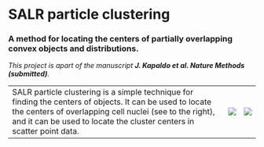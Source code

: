
<head>
<style>
table, th, td {
    border: 0px solid black;
}
</style>
</head>


# SALR particle clustering
### A method for locating the centers of partially overlapping convex objects and distributions.
_This project is apart of the manuscript **J. Kapaldo et al. Nature Methods (submitted)**._

<table style="width:100%">
  <tr>
    <td>SALR particle clustering is a simple technique for finding the centers of objects. It can be used to locate the centers of overlapping cell nuclei (see to the right), and it can be used to locate the cluster centers in scatter point data.</td>
    <td colspan="1"><img src="docs/images/animated2d.gif"></td>
    <td><img src="docs/images/animated5d.gif"></td>
  </tr>
</table>
